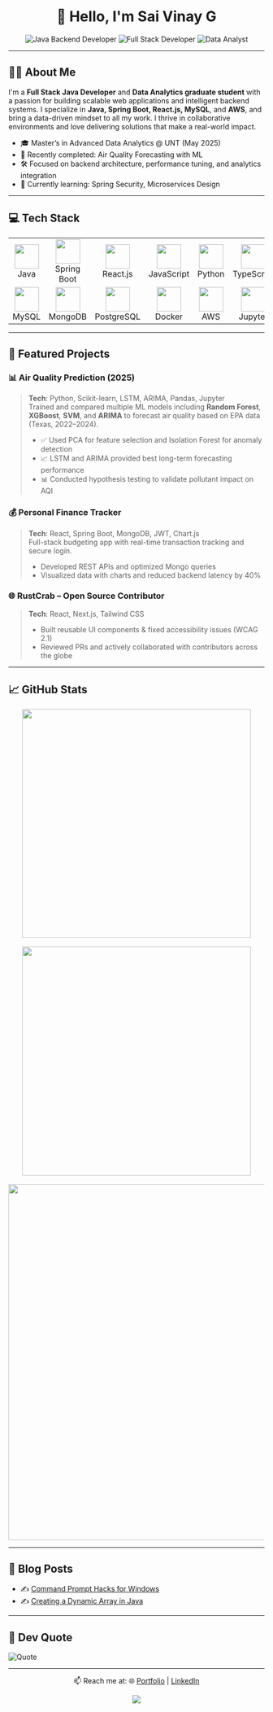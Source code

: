 <div align="center">
  <h1>👋 Hello, I'm Sai Vinay G</h1>
  <p>
    <img src="https://img.shields.io/badge/Java-Backend-ED8B00?style=for-the-badge&logo=java&logoColor=white" alt="Java Backend Developer"/>
    <img src="https://img.shields.io/badge/Fullstack-Developer-61DAFB?style=for-the-badge&logo=react&logoColor=white" alt="Full Stack Developer"/>
    <img src="https://img.shields.io/badge/Data-Analyst-3776AB?style=for-the-badge&logo=python&logoColor=white" alt="Data Analyst"/>
  </p>
</div>

---

## 🧑‍💻 About Me

I'm a **Full Stack Java Developer** and **Data Analytics graduate student** with a passion for building scalable web applications and intelligent backend systems. I specialize in **Java, Spring Boot, React.js, MySQL**, and **AWS**, and bring a data-driven mindset to all my work. I thrive in collaborative environments and love delivering solutions that make a real-world impact.

- 🎓 Master’s in Advanced Data Analytics @ UNT (May 2025)
- 🔭 Recently completed: Air Quality Forecasting with ML
- 🛠️ Focused on backend architecture, performance tuning, and analytics integration
- 🌱 Currently learning: Spring Security, Microservices Design

---

## 💻 Tech Stack

<table>
<tr>
<td align="center" width="96"><img src="https://cdn.jsdelivr.net/gh/devicons/devicon/icons/java/java-original.svg" width="48"/><br>Java</td>
<td align="center" width="96"><img src="https://cdn.jsdelivr.net/gh/devicons/devicon/icons/spring/spring-original.svg" width="48"/><br>Spring Boot</td>
<td align="center" width="96"><img src="https://cdn.jsdelivr.net/gh/devicons/devicon/icons/react/react-original.svg" width="48"/><br>React.js</td>
<td align="center" width="96"><img src="https://cdn.jsdelivr.net/gh/devicons/devicon/icons/javascript/javascript-original.svg" width="48"/><br>JavaScript</td>
<td align="center" width="96"><img src="https://cdn.jsdelivr.net/gh/devicons/devicon/icons/python/python-original.svg" width="48"/><br>Python</td>
<td align="center" width="96"><img src="https://cdn.jsdelivr.net/gh/devicons/devicon/icons/typescript/typescript-original.svg" width="48"/><br>TypeScript</td>
</tr>
<tr>
<td align="center" width="96"><img src="https://cdn.jsdelivr.net/gh/devicons/devicon/icons/mysql/mysql-original.svg" width="48"/><br>MySQL</td>
<td align="center" width="96"><img src="https://cdn.jsdelivr.net/gh/devicons/devicon/icons/mongodb/mongodb-original.svg" width="48"/><br>MongoDB</td>
<td align="center" width="96"><img src="https://cdn.jsdelivr.net/gh/devicons/devicon/icons/postgresql/postgresql-original.svg" width="48"/><br>PostgreSQL</td>
<td align="center" width="96"><img src="https://cdn.jsdelivr.net/gh/devicons/devicon/icons/docker/docker-original.svg" width="48"/><br>Docker</td>
<td align="center" width="96"><img src="https://cdn.jsdelivr.net/gh/devicons/devicon/icons/amazonwebservices/amazonwebservices-original.svg" width="48"/><br>AWS</td>
<td align="center" width="96"><img src="https://cdn.jsdelivr.net/gh/devicons/devicon/icons/jupyter/jupyter-original.svg" width="48"/><br>Jupyter</td>
</tr>
</table>

---

## 🚀 Featured Projects

### 📊 Air Quality Prediction (2025)
> **Tech**: Python, Scikit-learn, LSTM, ARIMA, Pandas, Jupyter  
> Trained and compared multiple ML models including **Random Forest**, **XGBoost**, **SVM**, and **ARIMA** to forecast air quality based on EPA data (Texas, 2022–2024).  
> - ✅ Used PCA for feature selection and Isolation Forest for anomaly detection  
> - 📈 LSTM and ARIMA provided best long-term forecasting performance  
> - 📊 Conducted hypothesis testing to validate pollutant impact on AQI

### 💰 Personal Finance Tracker
> **Tech**: React, Spring Boot, MongoDB, JWT, Chart.js  
> Full-stack budgeting app with real-time transaction tracking and secure login.  
> - Developed REST APIs and optimized Mongo queries  
> - Visualized data with charts and reduced backend latency by 40%

### 🌐 RustCrab – Open Source Contributor
> **Tech**: React, Next.js, Tailwind CSS  
> - Built reusable UI components & fixed accessibility issues (WCAG 2.1)  
> - Reviewed PRs and actively collaborated with contributors across the globe

---

## 📈 GitHub Stats

<div align="center">
  <img src="https://github-readme-stats.vercel.app/api?username=saivinay-g&theme=vue-dark&show_icons=true&count_private=true" width="450"/>
  <br/><br/>
  <img src="https://github-readme-streak-stats.herokuapp.com/?user=saivinay-g&theme=vue-dark" width="450"/>
  <br/><br/>
  <img src="https://github-profile-trophy.vercel.app/?username=saivinay-g&theme=flat&column=6&margin-w=15&margin-h=15&no-bg=true&no-frame=true" width="700"/>
</div>

---

## 📝 Blog Posts

- ✍️ [Command Prompt Hacks for Windows](https://www.geeksforgeeks.org/command-prompt-hacks-for-windows/)
- ✍️ [Creating a Dynamic Array in Java](https://www.geeksforgeeks.org/creating-a-dynamic-array-in-java/)

---

## 💬 Dev Quote

![Quote](https://quotes-github-readme.vercel.app/api?type=horizontal&theme=radical)

---

<div align="center">

📫 Reach me at: 
🌐 [Portfolio](https://www.saivinay.dev) | [LinkedIn](https://linkedin.com/in/saivinay-g)

[![](https://visitcount.itsvg.in/api?id=saivinaygondrala&icon=0&color=0)](https://visitcount.itsvg.in)

</div>
